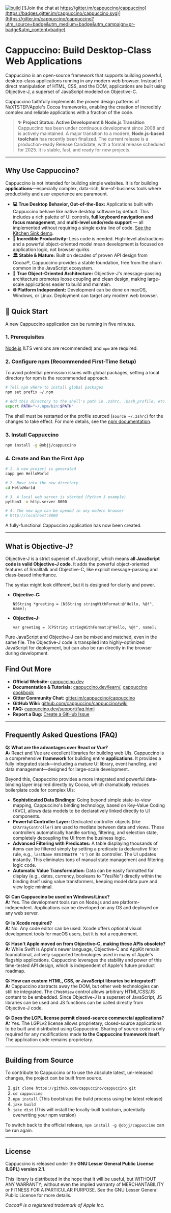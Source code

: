 [![build](https://github.com/cappuccino/cappuccino/actions/workflows/BuildAndTest.yml/badge.svg)](https://github.com/cappuccino/cappuccino/actions/workflows/BuildAndTest.yml)
[![Join the chat at https://gitter.im/cappuccino/cappuccino](https://badges.gitter.im/cappuccino/cappuccino.svg)](https://gitter.im/cappuccino/cappuccino?utm_source=badge&utm_medium=badge&utm_campaign=pr-badge&utm_content=badge)

# Cappuccino: Build Desktop-Class Web Applications

Cappuccino is an open-source framework that supports building powerful, desktop-class applications running in any modern web browser. Instead of direct manipulation of HTML, CSS, and the DOM, applications are built using Objective-J, a superset of JavaScript modeled on Objective-C.

Cappuccino faithfully implements the proven design patterns of NeXTSTEP/Apple's Cocoa frameworks, enabling the creation of incredibly complex and reliable applications with a fraction of the code.

> **✨ Project Status: Active Development & Node.js Transition**
> Cappuccino has been under continuous development since 2008 and is actively maintained. A major transition to a modern, **Node.js-based toolchain** has recently been finalized. The current release is a production-ready Release Candidate, with a formal release scheduled for 2025. It is stable, fast, and ready for new projects.

---

## Why Use Cappuccino?

Cappuccino is not intended for building simple websites. It is for building **applications**—especially complex, data-rich, line-of-business tools where productivity and user experience are paramount.

*   **💻 True Desktop Behavior, Out-of-the-Box:** Applications built with Cappuccino behave like native desktop software by default. This includes a rich palette of UI controls, **full keyboard navigation and focus management**, and **multi-level undo/redo support** — all implemented without requiring a single extra line of code. [See the Kitchen Sink demo](https://cappuccino-testbook.5apps.com/#ThemeKitchenSink).
*   **🚀 Incredible Productivity:** Less code is needed. High-level abstractions and a powerful object-oriented model mean development is focused on application logic, not browser quirks.
*   **🏛️ Stable & Mature:** Built on decades of proven API design from Cocoa®, Cappuccino provides a stable foundation, free from the churn common in the JavaScript ecosystem.
*   **🧱 True Object-Oriented Architecture:** Objective-J's message-passing architecture promotes loose coupling and clean design, making large-scale applications easier to build and maintain.
*   **🌐 Platform Independent:** Development can be done on macOS, Windows, or Linux. Deployment can target any modern web browser.

## 🚀 Quick Start

A new Cappuccino application can be running in five minutes.

### 1. Prerequisites
[Node.js](https://nodejs.org/en/download/) (LTS versions are recommended) and `npm` are required.

### 2. Configure npm (Recommended First-Time Setup)
To avoid potential permission issues with global packages, setting a local directory for npm is the recommended approach.

```bash
# Tell npm where to install global packages
npm set prefix ~/.npm

# Add this directory to the shell's path in .zshrc, .bash_profile, etc.
export PATH="~/.npm/bin:$PATH"
```
The shell must be restarted or the profile sourced (`source ~/.zshrc`) for the changes to take effect. For more details, see the [npm documentation](https://docs.npmjs.com/resolving-eacces-permissions-errors-when-installing-packages-globally).

### 3. Install Cappuccino
```bash
npm install -g @objj/cappuccino
```

### 4. Create and Run the First App
```bash
# 1. A new project is generated
capp gen HelloWorld

# 2. Move into the new directory
cd HelloWorld

# 3. A local web server is started (Python 3 example)
python3 -m http.server 8000

# 4. The new app can be opened in any modern browser
# http://localhost:8000
```
A fully-functional Cappuccino application has now been created.

---

## What is Objective-J?

Objective-J is a strict superset of JavaScript, which means **all JavaScript code is valid Objective-J code**. It adds the powerful object-oriented features of Smalltalk and Objective-C, like explicit message-passing and class-based inheritance.

The syntax might look different, but it is designed for clarity and power.

*   **Objective-C:**
    ```objc
    NSString *greeting = [NSString stringWithFormat:@"Hello, %@!", name];
    ```
*   **Objective-J:**
    ```objj
    var greeting = [CPString stringWithFormat:@"Hello, %@!", name];
    ```

Pure JavaScript and Objective-J can be mixed and matched, even in the same file. The Objective-J code is transpiled into highly-optimized JavaScript for deployment, but can also be run directly in the browser during development.

## Find Out More

*   **Official Website:** [cappuccino.dev](http://cappuccino.dev)
*   **Documentation & Tutorials:** [cappuccino.dev/learn/](http://cappuccino.dev/learn/),  [cappuccino cookbook](https://cappuccino-cookbook.5apps.com)
*   **Gitter Community Chat:** [gitter.im/cappuccino/cappuccino](https://gitter.im/cappuccino/cappuccino)
*   **GitHub Wiki:** [github.com/cappuccino/cappuccino/wiki](https://github.com/cappuccino/cappuccino/wiki)
*   **FAQ:** [cappuccino.dev/support/faq.html](http://cappuccino.dev/support/faq.html)
*   **Report a Bug:** [Create a GitHub Issue](http://github.com/cappuccino/cappuccino/issues)

---

## Frequently Asked Questions (FAQ)

**Q: What are the advantages over React or Vue?**  
**A:** React and Vue are excellent libraries for building web UIs. Cappuccino is a comprehensive **framework** for building entire **applications**. It provides a fully integrated stack—including a mature UI library, event handling, and data management—designed for large-scale development.

Beyond this, Cappuccino provides a more integrated and powerful data-binding layer inspired directly by Cocoa, which dramatically reduces boilerplate code for complex UIs:

*   **Sophisticated Data Bindings:** Going beyond simple state-to-view mapping, Cappuccino's binding technology, based on Key-Value Coding (KVC), allows data models to be declaratively linked directly to UI components.
*   **Powerful Controller Layer:** Dedicated controller objects (like `CPArrayController`) are used to mediate between data and views. These controllers automatically handle sorting, filtering, and selection state, completely decoupling the UI from the business logic.
*   **Advanced Filtering with Predicates:** A table displaying thousands of items can be filtered simply by setting a predicate (a declarative filter rule, e.g., `lastName BEGINSWITH 'S'`) on its controller. The UI updates instantly. This eliminates tons of manual state management and filtering logic code.
*   **Automatic Value Transformation:** Data can be easily formatted for display (e.g., dates, currency, booleans to "Yes/No") directly within the binding itself using value transformers, keeping model data pure and view logic minimal.

**Q: Can Cappuccino be used on Windows/Linux?**  
**A:** Yes. The development tools run on Node.js and are platform-independent. Applications can be developed on any OS and deployed on any web server.

**Q: Is Xcode required?**  
**A:** No. Any code editor can be used. Xcode offers optional visual development tools for macOS users, but it is not a requirement.

**Q: Hasn't Apple moved on from Objective-C, making these APIs obsolete?**  
**A:** While Swift is Apple's newer language, Objective-C and AppKit remain foundational, actively supported technologies used in many of Apple's flagship applications. Cappuccino leverages the stability and power of this time-tested API design, which is independent of Apple's future product roadmap.

**Q: How can custom HTML, CSS, or JavaScript libraries be integrated?**  
**A:** Cappuccino abstracts away the DOM, but other web technologies can still be integrated. The `CPWebView` control allows arbitrary HTML/CSS/JS content to be embedded. Since Objective-J is a superset of JavaScript, JS libraries can be used and JS functions can be called directly from Objective-J code.

**Q: Does the LGPL license permit closed-source commercial applications?**  
**A:** Yes. The LGPLv2 license allows proprietary, closed-source applications to be built and distributed using Cappuccino. Sharing of source code is only required for any modifications made **to the Cappuccino framework itself**. The application code remains proprietary.

---

## Building from Source

To contribute to Cappuccino or to use the absolute latest, un-released changes, the project can be built from source.

1.  `git clone https://github.com/cappuccino/cappuccino.git`
2.  `cd cappuccino`
3.  `npm install` (This bootstraps the build process using the latest release)
4.  `jake build`
5.  `jake dist` (This will install the locally-built toolchain, potentially overwriting your npm version)

To switch back to the official release, `npm install -g @objj/cappuccino` can be run again.

---

## License

Cappuccino is released under the **GNU Lesser General Public License (LGPL) version 2.1**.

This library is distributed in the hope that it will be useful, but WITHOUT ANY WARRANTY; without even the implied warranty of MERCHANTABILITY or FITNESS FOR A PARTICULAR PURPOSE. See the GNU Lesser General Public License for more details.

*Cocoa® is a registered trademark of Apple Inc.*
